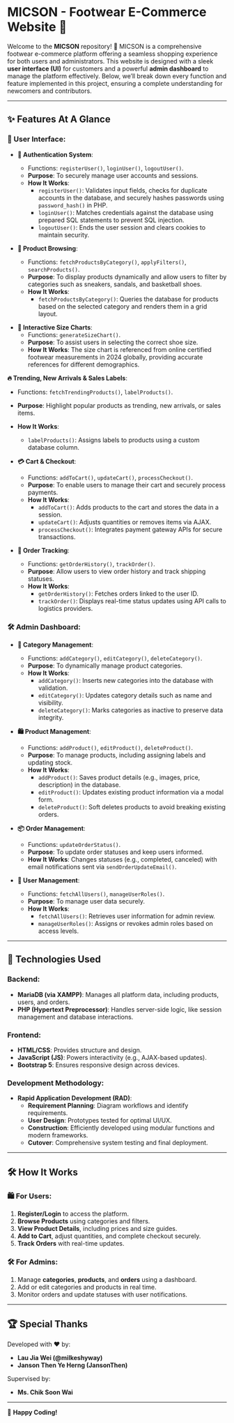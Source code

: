 # MICSON - Footwear E-Commerce Website 👟

Welcome to the **MICSON** repository! 🎉 MICSON is a comprehensive footwear e-commerce platform offering a seamless shopping experience for both users and administrators. This website is designed with a sleek **user interface (UI)** for customers and a powerful **admin dashboard** to manage the platform effectively. Below, we’ll break down every function and feature implemented in this project, ensuring a complete understanding for newcomers and contributors.

---

## ✨ Features At A Glance

### 👤 User Interface:
- **🔐 Authentication System**:
  - Functions: `registerUser()`, `loginUser()`, `logoutUser()`.
  - **Purpose**: To securely manage user accounts and sessions.
  - **How It Works**: 
    - `registerUser()`: Validates input fields, checks for duplicate accounts in the database, and securely hashes passwords using `password_hash()` in PHP.
    - `loginUser()`: Matches credentials against the database using prepared SQL statements to prevent SQL injection.
    - `logoutUser()`: Ends the user session and clears cookies to maintain security.

- **🛒 Product Browsing**:
  - Functions: `fetchProductsByCategory()`, `applyFilters()`, `searchProducts()`.
  - **Purpose**: To display products dynamically and allow users to filter by categories such as sneakers, sandals, and basketball shoes.
  - **How It Works**:
    - `fetchProductsByCategory()`: Queries the database for products based on the selected category and renders them in a grid layout.
<!--    - `applyFilters()`: Implements additional filters (e.g., price range, brand) via AJAX for real-time updates.
    - `searchProducts()`: Provides a search bar powered by SQL `LIKE` queries to retrieve relevant results. 

- **📏 Interactive Size Charts**:
  - Functions: `generateSizeChart()`.
  - **Purpose**: To assist users in selecting the correct shoe size.
  - **How It Works**: The size chart is dynamically generated based on user inputs, providing accurate references for different demographics. 

- **🔥 Trending Labels**:
  - Functions: `fetchTrendingProducts()`, `labelProducts()`.
  - **Purpose**: Highlight popular products as trending, new arrivals, or sales items.
  - **How It Works**:
    - `fetchTrendingProducts()`: Identifies products with high sales or views.
    - `labelProducts()`: Assigns labels to products using a custom database column. -->

- **📏 Interactive Size Charts**:
  - Functions: `generateSizeChart()`.
  - **Purpose**: To assist users in selecting the correct shoe size.
  - **How It Works**: The size chart is referenced from online certified footwear measurements in 2024 globally, providing accurate references for different demographics. 

**🔥 Trending, New Arrivals & Sales Labels**:
  - Functions: `fetchTrendingProducts()`, `labelProducts()`.
  - **Purpose**: Highlight popular products as trending, new arrivals, or sales items.
  - **How It Works**:
    - `labelProducts()`: Assigns labels to products using a custom database column. 

- **💳 Cart & Checkout**:
  - Functions: `addToCart()`, `updateCart()`, `processCheckout()`.
  - **Purpose**: To enable users to manage their cart and securely process payments.
  - **How It Works**:
    - `addToCart()`: Adds products to the cart and stores the data in a session.
    - `updateCart()`: Adjusts quantities or removes items via AJAX.
    - `processCheckout()`: Integrates payment gateway APIs for secure transactions.

- **🚚 Order Tracking**:
  - Functions: `getOrderHistory()`, `trackOrder()`.
  - **Purpose**: Allow users to view order history and track shipping statuses.
  - **How It Works**:
    - `getOrderHistory()`: Fetches orders linked to the user ID.
    - `trackOrder()`: Displays real-time status updates using API calls to logistics providers.

### 🛠️ Admin Dashboard:
- **📂 Category Management**:
  - Functions: `addCategory()`, `editCategory()`, `deleteCategory()`.
  - **Purpose**: To dynamically manage product categories.
  - **How It Works**:
    - `addCategory()`: Inserts new categories into the database with validation.
    - `editCategory()`: Updates category details such as name and visibility.
    - `deleteCategory()`: Marks categories as inactive to preserve data integrity.

- **🛍️ Product Management**:
  - Functions: `addProduct()`, `editProduct()`, `deleteProduct()`.
  - **Purpose**: To manage products, including assigning labels and updating stock.
  - **How It Works**:
    - `addProduct()`: Saves product details (e.g., images, price, description) in the database.
    - `editProduct()`: Updates existing product information via a modal form.
    - `deleteProduct()`: Soft deletes products to avoid breaking existing orders.

- **📦 Order Management**:
  - Functions: `updateOrderStatus()`.
  - **Purpose**: To update order statuses and keep users informed.
  - **How It Works**: Changes statuses (e.g., completed, canceled) with email notifications sent via `sendOrderUpdateEmail()`.

- **👥 User Management**:
  - Functions: `fetchAllUsers()`, `manageUserRoles()`.
  - **Purpose**: To manage user data securely.
  - **How It Works**:
    - `fetchAllUsers()`: Retrieves user information for admin review.
    - `manageUserRoles()`: Assigns or revokes admin roles based on access levels.

---

## 🚀 Technologies Used

### Backend:
- **MariaDB (via XAMPP)**: Manages all platform data, including products, users, and orders.
- **PHP (Hypertext Preprocessor)**: Handles server-side logic, like session management and database interactions.

### Frontend:
- **HTML/CSS**: Provides structure and design.
- **JavaScript (JS)**: Powers interactivity (e.g., AJAX-based updates).
- **Bootstrap 5**: Ensures responsive design across devices.

### Development Methodology:
- **Rapid Application Development (RAD)**:
  - **Requirement Planning**: Diagram workflows and identify requirements.
  - **User Design**: Prototypes tested for optimal UI/UX.
  - **Construction**: Efficiently developed using modular functions and modern frameworks.
  - **Cutover**: Comprehensive system testing and final deployment.

---

## 🛠️ How It Works

### 🛍️ For Users:
1. **Register/Login** to access the platform.
2. **Browse Products** using categories and filters.
3. **View Product Details**, including prices and size guides.
4. **Add to Cart**, adjust quantities, and complete checkout securely.
5. **Track Orders** with real-time updates.

### 🛠️ For Admins:
1. Manage **categories**, **products**, and **orders** using a dashboard.
2. Add or edit categories and products in real time.
3. Monitor orders and update statuses with user notifications.

---

## 🏆 Special Thanks
Developed with ❤️ by:
- **Lau Jia Wei (@milkeshyway)**
- **Janson Then Ye Herng (JansonThen)**

Supervised by:
- **Ms. Chik Soon Wai**

---

🎉 **Happy Coding!**
